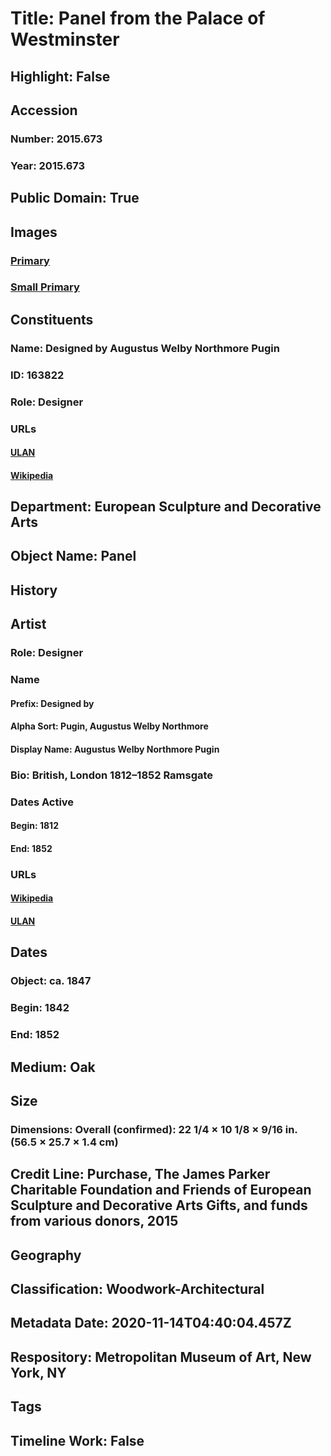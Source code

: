 # Title: Panel from the Palace of Westminster
## Highlight: False
## Accession
### Number: 2015.673
### Year: 2015.673
## Public Domain: True
## Images
### [Primary](https://images.metmuseum.org/CRDImages/es/original/DP-14385-118.jpg)
### [Small Primary](https://images.metmuseum.org/CRDImages/es/web-large/DP-14385-118.jpg)
## Constituents
### Name: Designed by Augustus Welby Northmore Pugin
### ID: 163822
### Role: Designer
### URLs
#### [ULAN](http://vocab.getty.edu/page/ulan/500008414)
#### [Wikipedia](https://www.wikidata.org/wiki/Q313288)
## Department: European Sculpture and Decorative Arts
## Object Name: Panel
## History
## Artist
### Role: Designer
### Name
#### Prefix: Designed by
#### Alpha Sort: Pugin, Augustus Welby Northmore
#### Display Name: Augustus Welby Northmore Pugin
### Bio: British, London 1812–1852 Ramsgate
### Dates Active
#### Begin: 1812
#### End: 1852
### URLs
#### [Wikipedia](https://www.wikidata.org/wiki/Q313288)
#### [ULAN](http://vocab.getty.edu/page/ulan/500008414)
## Dates
### Object: ca. 1847
### Begin: 1842
### End: 1852
## Medium: Oak
## Size
### Dimensions: Overall (confirmed): 22 1/4 × 10 1/8 × 9/16 in. (56.5 × 25.7 × 1.4 cm)
## Credit Line: Purchase, The James Parker Charitable Foundation and Friends of European Sculpture and Decorative Arts Gifts, and funds from various donors, 2015
## Geography
## Classification: Woodwork-Architectural
## Metadata Date: 2020-11-14T04:40:04.457Z
## Respository: Metropolitan Museum of Art, New York, NY
## Tags
## Timeline Work: False